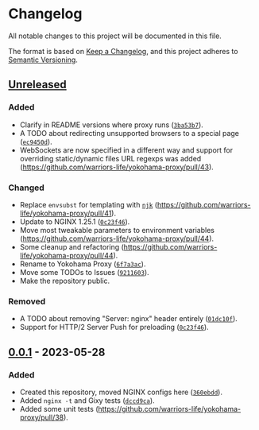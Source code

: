 # Changelog
All notable changes to this project will be documented in this file.

The format is based on [Keep a Changelog](https://keepachangelog.com/en/1.0.0/),
and this project adheres to [Semantic Versioning](https://semver.org/spec/v2.0.0.html).

## [Unreleased]

### Added
- Clarify in README versions where proxy runs ([`3ba53b7`](https://github.com/warriors-life/yokohama-proxy/commit/3ba53b7edcfbe82ff7e5d8fca0acb2fec21f755e)).
- A TODO about redirecting unsupported browsers to a special page ([`ec9450d`](https://github.com/warriors-life/yokohama-proxy/commit/ec9450d16986088c757e3f6a746102eaea79beba)).
- WebSockets are now specified in a different way and support for overriding static/dynamic files URL regexps was added (https://github.com/warriors-life/yokohama-proxy/pull/43).

### Changed
- Replace `envsubst` for templating with [`njk`](https://github.com/saghul/njk) (https://github.com/warriors-life/yokohama-proxy/pull/41).
- Update to NGINX 1.25.1 ([`0c23f46`](https://github.com/warriors-life/yokohama-proxy/commit/0c23f46e1dd589f41a1ae7efa7cb695021710389)).
- Move most tweakable parameters to environment variables (https://github.com/warriors-life/yokohama-proxy/pull/44).
- Some cleanup and refactoring (https://github.com/warriors-life/yokohama-proxy/pull/44).
- Rename to Yokohama Proxy ([`6f7a3ac`](https://github.com/warriors-life/yokohama-proxy/commit/ef7a3ac596c6be51f4f8bd4999aa1733bd0617a8)).
- Move some TODOs to Issues ([`9211603`](https://github.com/warriors-life/yokohama-proxy/commit/9211603a961eb39bb8c0984870f3df4be473840e)).
- Make the repository public.

### Removed
- A TODO about removing "Server: nginx" header entirely ([`01dc10f`](https://github.com/warriors-life/yokohama-proxy/commit/01dc10f6fc2bfe89fc00eca5da017fce4cdfe1b6)).
- Support for HTTP/2 Server Push for preloading ([`0c23f46`](https://github.com/warriors-life/yokohama-proxy/commit/0c23f46e1dd589f41a1ae7efa7cb695021710389)).

## [0.0.1] - 2023-05-28

### Added
- Created this repository, moved NGINX configs here ([`360ebdd`](https://github.com/warriors-life/yokohama-proxy/commit/360ebdd3eb60d956dcb8954ce73e64c4498e8fd8)).
- Added `nginx -t` and Gixy tests ([`dccd9ca`](https://github.com/warriors-life/yokohama-proxy/commit/dccd9ca53d6ed98cb2c9ee99e3be2893e655d814)).
- Added some unit tests (https://github.com/warriors-life/yokohama-proxy/pull/38).

[Unreleased]: https://github.com/warriors-life/yokohama-proxy/compare/v0.0.1...HEAD
[0.0.1]: https://github.com/warriors-life/yokohama-proxy/releases/tag/v0.0.1
